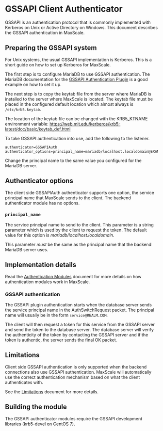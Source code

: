 # GSSAPI Client Authenticator

GSSAPI is an authentication protocol that is commonly implemented with
Kerberos on Unix or Active Directory on Windows. This document describes
the GSSAPI authentication in MaxScale.

## Preparing the GSSAPI system

For Unix systems, the usual GSSAPI implementation is Kerberos. This is a short
guide on how to set up Kerberos for MaxScale.

The first step is to configure MariaDB to use GSSAPI authentication. The MariaDB
documentation for the
[GSSAPI Authentication Plugin](https://mariadb.com/kb/en/mariadb/gssapi-authentication-plugin/)
is a good example on how to set it up.

The next step is to copy the keytab file from the server where MariaDB is
installed to the server where MaxScale is located. The keytab file must be
placed in the configured default location which almost always is
`/etc/krb5.keytab`.

The location of the keytab file can be changed with the KRB5_KTNAME environment
variable: https://web.mit.edu/kerberos/krb5-latest/doc/basic/keytab_def.html

To take GSSAPI authentication into use, add the following to the listener.

```
authenticator=GSSAPIAuth
authenticator_options=principal_name=mariadb/localhost.localdomain@EXAMPLE.COM
```

Change the principal name to the same value you configured for the MariaDB
server.

## Authenticator options

The client side GSSAPIAuth authenticator supports one option, the service
principal name that MaxScale sends to the client. The backend authenticator
module has no options.

### `principal_name`

The service principal name to send to the client. This parameter is a string
parameter which is used by the client to request the token. The default value
for this option is _mariadb/localhost.localdomain_.

This parameter *must* be the same as the principal name that the backend MariaDB
server uses.

## Implementation details

Read the [Authentication Modules](Authentication-Modules.md) document for more
details on how authentication modules work in MaxScale.

### GSSAPI authentication

The GSSAPI plugin authentication starts when the database server sends the
service principal name in the AuthSwitchRequest packet. The principal name will
usually be in the form `service@REALM.COM`.

The client will then request a token for this service from the GSSAPI server and
send the token to the database server. The database server will verify the
authenticity of the token by contacting the GSSAPI server and if the token is
authentic, the server sends the final OK packet.

## Limitations

Client side GSSAPI authentication is only supported when the backend connections
also use GSSAPI authentication. MaxScale will automatically use the correct
authentication mechanism based on what the client authenticates with.

See the [Limitations](../About/Limitations.md) document for more details.

## Building the module

The GSSAPI authenticator modules require the GSSAPI development libraries
(krb5-devel on CentOS 7).
